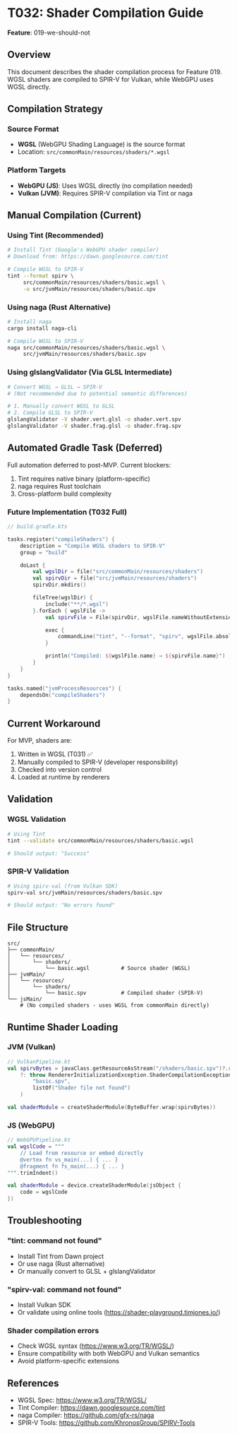 # T032: Shader Compilation Guide

**Feature**: 019-we-should-not

## Overview

This document describes the shader compilation process for Feature 019. WGSL shaders are compiled to SPIR-V for Vulkan,
while WebGPU uses WGSL directly.

## Compilation Strategy

### Source Format

- **WGSL** (WebGPU Shading Language) is the source format
- Location: `src/commonMain/resources/shaders/*.wgsl`

### Platform Targets

- **WebGPU (JS)**: Uses WGSL directly (no compilation needed)
- **Vulkan (JVM)**: Requires SPIR-V compilation via Tint or naga

## Manual Compilation (Current)

### Using Tint (Recommended)

```bash
# Install Tint (Google's WebGPU shader compiler)
# Download from: https://dawn.googlesource.com/tint

# Compile WGSL to SPIR-V
tint --format spirv \
     src/commonMain/resources/shaders/basic.wgsl \
     -o src/jvmMain/resources/shaders/basic.spv
```

### Using naga (Rust Alternative)

```bash
# Install naga
cargo install naga-cli

# Compile WGSL to SPIR-V
naga src/commonMain/resources/shaders/basic.wgsl \
     src/jvmMain/resources/shaders/basic.spv
```

### Using glslangValidator (Via GLSL Intermediate)

```bash
# Convert WGSL → GLSL → SPIR-V
# (Not recommended due to potential semantic differences)

# 1. Manually convert WGSL to GLSL
# 2. Compile GLSL to SPIR-V
glslangValidator -V shader.vert.glsl -o shader.vert.spv
glslangValidator -V shader.frag.glsl -o shader.frag.spv
```

## Automated Gradle Task (Deferred)

Full automation deferred to post-MVP. Current blockers:

1. Tint requires native binary (platform-specific)
2. naga requires Rust toolchain
3. Cross-platform build complexity

### Future Implementation (T032 Full)

```kotlin
// build.gradle.kts

tasks.register("compileShaders") {
    description = "Compile WGSL shaders to SPIR-V"
    group = "build"

    doLast {
        val wgslDir = file("src/commonMain/resources/shaders")
        val spirvDir = file("src/jvmMain/resources/shaders")
        spirvDir.mkdirs()

        fileTree(wgslDir) {
            include("**/*.wgsl")
        }.forEach { wgslFile ->
            val spirvFile = File(spirvDir, wgslFile.nameWithoutExtension + ".spv")

            exec {
                commandLine("tint", "--format", "spirv", wgslFile.absolutePath, "-o", spirvFile.absolutePath)
            }

            println("Compiled: ${wgslFile.name} → ${spirvFile.name}")
        }
    }
}

tasks.named("jvmProcessResources") {
    dependsOn("compileShaders")
}
```

## Current Workaround

For MVP, shaders are:

1. Written in WGSL (T031) ✅
2. Manually compiled to SPIR-V (developer responsibility)
3. Checked into version control
4. Loaded at runtime by renderers

## Validation

### WGSL Validation

```bash
# Using Tint
tint --validate src/commonMain/resources/shaders/basic.wgsl

# Should output: "Success"
```

### SPIR-V Validation

```bash
# Using spirv-val (from Vulkan SDK)
spirv-val src/jvmMain/resources/shaders/basic.spv

# Should output: "No errors found"
```

## File Structure

```
src/
├── commonMain/
│   └── resources/
│       └── shaders/
│           └── basic.wgsl          # Source shader (WGSL)
├── jvmMain/
│   └── resources/
│       └── shaders/
│           └── basic.spv           # Compiled shader (SPIR-V)
└── jsMain/
    # (No compiled shaders - uses WGSL from commonMain directly)
```

## Runtime Shader Loading

### JVM (Vulkan)

```kotlin
// VulkanPipeline.kt
val spirvBytes = javaClass.getResourceAsStream("/shaders/basic.spv")?.readBytes()
    ?: throw RendererInitializationException.ShaderCompilationException(
        "basic.spv",
        listOf("Shader file not found")
    )

val shaderModule = createShaderModule(ByteBuffer.wrap(spirvBytes))
```

### JS (WebGPU)

```kotlin
// WebGPUPipeline.kt
val wgslCode = """
    // Load from resource or embed directly
    @vertex fn vs_main(...) { ... }
    @fragment fn fs_main(...) { ... }
""".trimIndent()

val shaderModule = device.createShaderModule(jsObject {
    code = wgslCode
})
```

## Troubleshooting

### "tint: command not found"

- Install Tint from Dawn project
- Or use naga (Rust alternative)
- Or manually convert to GLSL + glslangValidator

### "spirv-val: command not found"

- Install Vulkan SDK
- Or validate using online tools (https://shader-playground.timjones.io/)

### Shader compilation errors

- Check WGSL syntax (https://www.w3.org/TR/WGSL/)
- Ensure compatibility with both WebGPU and Vulkan semantics
- Avoid platform-specific extensions

## References

- WGSL Spec: https://www.w3.org/TR/WGSL/
- Tint Compiler: https://dawn.googlesource.com/tint
- naga Compiler: https://github.com/gfx-rs/naga
- SPIR-V Tools: https://github.com/KhronosGroup/SPIRV-Tools
